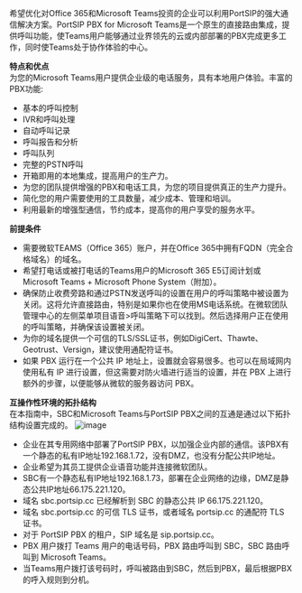 希望优化对Office 365和Microsoft Teams投资的企业可以利用PortSIP的强大通信解决方案。PortSIP PBX for Microsoft Teams是一个原生的直接路由集成，提供呼叫功能，使Teams用户能够通过业界领先的云或内部部署的PBX完成更多工作，同时使Teams处于协作体验的中心。
  
**特点和优点**  
为您的Microsoft Teams用户提供企业级的电话服务，具有本地用户体验。丰富的PBX功能:  
+ 基本的呼叫控制
+ IVR和呼叫处理
+ 自动呼叫记录
+ 呼叫报告和分析
+ 呼叫队列
+ 完整的PSTN呼叫
+ 开箱即用的本地集成，提高用户的生产力。
+ 为您的团队提供增强的PBX和电话工具，为您的项目提供真正的生产力提升。
+ 简化您的用户需要使用的工具数量，减少成本、管理和培训。
+ 利用最新的增强型通信，节约成本，提高你的用户享受的服务水平。
  
**前提条件**  
+ 需要微软TEAMS（Office 365）账户，并在Office 365中拥有FQDN（完全合格域名）的域名。
+ 希望打电话或被打电话的Teams用户的Microsoft 365 E5订阅计划或Microsoft Teams + Microsoft Phone System（附加）。
+ 确保防止收费旁路和通过PSTN发送呼叫的设置在用户的呼叫策略中被设置为关闭。这将允许直接路由，特别是如果你也在使用MS电话系统。在微软团队管理中心的左侧菜单项目语音>呼叫策略下可以找到。然后选择用户正在使用的呼叫策略，并确保该设置被关闭。
+ 为你的域名提供一个可信的TLS/SSL证书，例如DigiCert、Thawte、Geotrust、Versign，建议使用通配符证书。
+ 如果 PBX 运行在一个公共 IP 地址上，设置就会容易很多。也可以在局域网内使用私有 IP 进行设置，但这需要对防火墙进行适当的设置，并在 PBX 上进行额外的步骤，以便能够从微软的服务器访问 PBX。
  
**互操作性环境的拓扑结构**  
在本指南中，SBC和Microsoft Teams与PortSIP PBX之间的互通是通过以下拓扑结构设置完成的。
![image](https://user-images.githubusercontent.com/112454775/218037911-ad9e312b-8ef3-4caa-9e94-6683bf8b10e3.png)
+ 企业在其专用网络中部署了PortSIP PBX，以加强企业内部的通信。该PBX有一个静态的私有IP地址192.168.1.72，没有DMZ，也没有分配公共IP地址。
+ 企业希望为其员工提供企业语音功能并连接微软团队。
+ SBC有一个静态私有IP地址192.168.1.73，部署在企业网络的边缘，DMZ是静态公共IP地址66.175.221.120。
+ 域名 sbc.portsip.cc 已经解析到 SBC 的静态公共 IP 66.175.221.120。
+ 域名 sbc.portsip.cc 的可信 TLS 证书，或者域名 portsip.cc 的通配符 TLS 证书。
+ 对于 PortSIP PBX 的租户，SIP 域名是 sip.portsip.cc。
+ PBX 用户拨打 Teams 用户的电话号码，PBX 路由呼叫到 SBC，SBC 路由呼叫到 Microsoft Teams。
+ 当Teams用户拨打该号码时，呼叫被路由到SBC，然后到PBX，最后根据PBX的呼入规则到分机。
